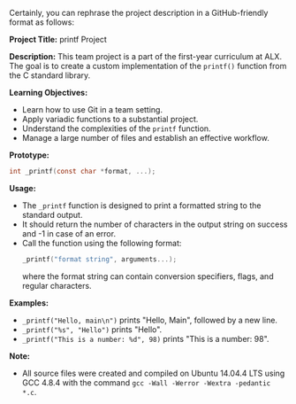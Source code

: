 Certainly, you can rephrase the project description in a GitHub-friendly format as follows:

**Project Title:** printf Project

**Description:**
This team project is a part of the first-year curriculum at ALX. The goal is to create a custom implementation of the `printf()` function from the C standard library.

**Learning Objectives:**
- Learn how to use Git in a team setting.
- Apply variadic functions to a substantial project.
- Understand the complexities of the `printf` function.
- Manage a large number of files and establish an effective workflow.

**Prototype:**
```c
int _printf(const char *format, ...);
```

**Usage:**
- The `_printf` function is designed to print a formatted string to the standard output.
- It should return the number of characters in the output string on success and -1 in case of an error.
- Call the function using the following format:
  ```c
  _printf("format string", arguments...);
  ```
  where the format string can contain conversion specifiers, flags, and regular characters.

**Examples:**
- `_printf("Hello, main\n")` prints "Hello, Main", followed by a new line.
- `_printf("%s", "Hello")` prints "Hello".
- `_printf("This is a number: %d", 98)` prints "This is a number: 98".

**Note:**
- All source files were created and compiled on Ubuntu 14.04.4 LTS using GCC 4.8.4 with the command `gcc -Wall -Werror -Wextra -pedantic *.c`.
